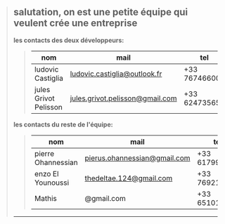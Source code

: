 >  **salutation, on est une petite équipe qui veulent crée une entreprise**
>  ---
>
>  **les contacts des deux développeurs:**
>  >|nom|mail|tel|
>  >|-|-|-|
>  >|ludovic Castiglia|ludovic.castiglia@outlook.fr|+33 767466001|
>  >|jules Grivot Pelisson|jules.grivot.pelisson@gmail.com|+33 624735656|
>
>  **les contacts du reste de l'équipe:**
>  >|nom|mail|tel|
>  >|-|-|-|
>  >|pierre Ohannessian|pierus.ohannessian@gmail.com|+33 617990619|
>  >|enzo El Younoussi|thedeltae.124@gmail.com|+33 769218988|
>  >|Mathis|@gmail.com|+33 651012797|
>  ***
